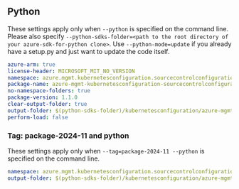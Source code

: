## Python

These settings apply only when `--python` is specified on the command line.
Please also specify `--python-sdks-folder=<path to the root directory of your azure-sdk-for-python clone>`.
Use `--python-mode=update` if you already have a setup.py and just want to update the code itself.

``` yaml $(python)
azure-arm: true
license-header: MICROSOFT_MIT_NO_VERSION
namespace: azure.mgmt.kubernetesconfiguration.sourcecontrolconfiguration
package-name: azure-mgmt-kubernetesconfiguration-sourcecontrolconfiguration
no-namespace-folders: true
package-version: 1.1.0
clear-output-folder: true
output-folder: $(python-sdks-folder)/kubernetesconfiguration/azure-mgmt-kubernetesconfiguration/azure/mgmt/sourcecontrolconfiguration/
perform-load: false
```

### Tag: package-2024-11 and python

These settings apply only when `--tag=package-2024-11 --python` is specified on the command line.

``` yaml $(tag) == 'package-2024-11'
namespace: azure.mgmt.kubernetesconfiguration.sourcecontrolconfiguration.v2024_11_01
output-folder: $(python-sdks-folder)/kubernetesconfiguration/azure-mgmt-kubernetesconfiguration/azure/mgmt/sourcecontrolconfiguration/v2024_11_01
```

